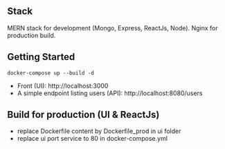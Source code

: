 ## Stack

MERN stack for development (Mongo, Express, ReactJs, Node). Nginx for production build.


## Getting Started

```
docker-compose up --build -d
```
- Front (UI): http://localhost:3000
- A simple endpoint listing users (API): http://localhost:8080/users

## Build for production (UI & ReactJs)

- replace Dockerfile content by Dockerfile_prod in ui folder
- replace ui port service to 80 in docker-compose.yml

